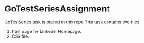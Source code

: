# GoTestSeriesAssignment
GoTestSeries task is placed in this repo
This task contains two files
1) html page for Linkedin Homepage.
2) CSS file.
